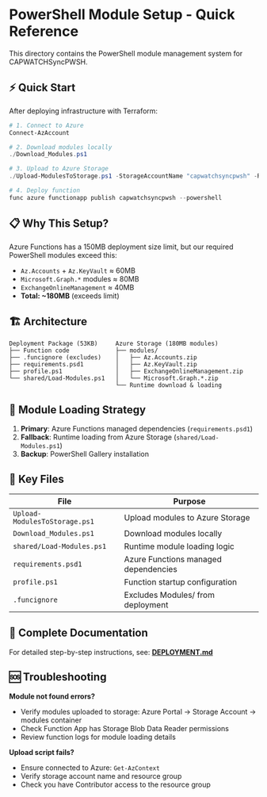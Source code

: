 # PowerShell Module Setup - Quick Reference

This directory contains the PowerShell module management system for CAPWATCHSyncPWSH.

## ⚡ Quick Start

After deploying infrastructure with Terraform:

```powershell
# 1. Connect to Azure
Connect-AzAccount

# 2. Download modules locally
./Download_Modules.ps1

# 3. Upload to Azure Storage  
./Upload-ModulesToStorage.ps1 -StorageAccountName "capwatchsyncpwsh" -ResourceGroup "CAPWATCH_Sync_PWSH"

# 4. Deploy function
func azure functionapp publish capwatchsyncpwsh --powershell
```

## 📋 Why This Setup?

Azure Functions has a 150MB deployment size limit, but our required PowerShell modules exceed this:

- `Az.Accounts` + `Az.KeyVault` ≈ 60MB
- `Microsoft.Graph.*` modules ≈ 80MB  
- `ExchangeOnlineManagement` ≈ 40MB
- **Total: ~180MB** (exceeds limit)

## 🏗️ Architecture

```
Deployment Package (53KB)     Azure Storage (180MB modules)
├── Function code             ├── modules/
├── .funcignore (excludes)    │   ├── Az.Accounts.zip
├── requirements.psd1         │   ├── Az.KeyVault.zip
├── profile.ps1               │   ├── ExchangeOnlineManagement.zip
└── shared/Load-Modules.ps1   │   └── Microsoft.Graph.*.zip
                              └── Runtime download & loading
```

## 🔄 Module Loading Strategy

1. **Primary**: Azure Functions managed dependencies (`requirements.psd1`)
2. **Fallback**: Runtime loading from Azure Storage (`shared/Load-Modules.ps1`)
3. **Backup**: PowerShell Gallery installation

## 📁 Key Files

| File | Purpose |
|------|---------|
| `Upload-ModulesToStorage.ps1` | Upload modules to Azure Storage |
| `Download_Modules.ps1` | Download modules locally |
| `shared/Load-Modules.ps1` | Runtime module loading logic |
| `requirements.psd1` | Azure Functions managed dependencies |
| `profile.ps1` | Function startup configuration |
| `.funcignore` | Excludes Modules/ from deployment |

## 📖 Complete Documentation

For detailed step-by-step instructions, see: **[DEPLOYMENT.md](DEPLOYMENT.md)**

## 🆘 Troubleshooting

**Module not found errors?**
- Verify modules uploaded to storage: Azure Portal → Storage Account → modules container
- Check Function App has Storage Blob Data Reader permissions
- Review function logs for module loading details

**Upload script fails?**
- Ensure connected to Azure: `Get-AzContext`
- Verify storage account name and resource group
- Check you have Contributor access to the resource group
